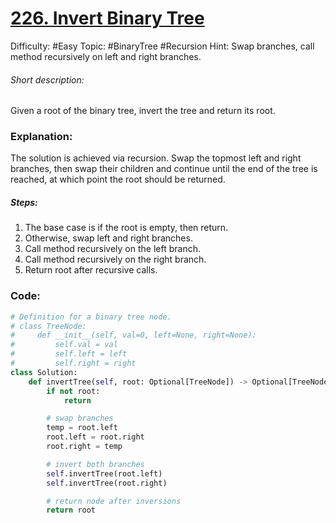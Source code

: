 # [226. Invert Binary Tree](https://leetcode.com/problems/invert-binary-tree/)

Difficulty:  #Easy 
Topic: #BinaryTree #Recursion 
Hint: Swap branches, call method recursively on left and right branches.

###### Short description:
Given a root of the binary tree, invert the tree and return its root.

### Explanation:

The solution is achieved via recursion. Swap the topmost left and right branches, then swap their children and continue until the end of the tree is reached, at which point the root should be returned.

##### Steps:

1. The base case is if the root is empty, then return.
2. Otherwise, swap left and right branches.
3. Call method recursively on the left branch.
4. Call method recursively on the right branch.
5. Return root after recursive calls.


### Code:

```python
# Definition for a binary tree node.
# class TreeNode:
#     def __init__(self, val=0, left=None, right=None):
#         self.val = val
#         self.left = left
#         self.right = right
class Solution:
    def invertTree(self, root: Optional[TreeNode]) -> Optional[TreeNode]:
        if not root:
            return

        # swap branches
        temp = root.left
        root.left = root.right
        root.right = temp

        # invert both branches
        self.invertTree(root.left)
        self.invertTree(root.right)

        # return node after inversions
        return root
```
